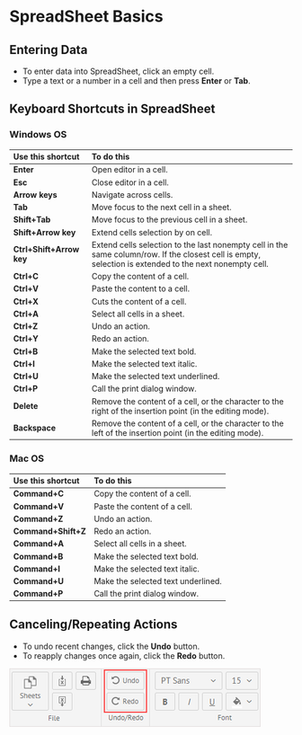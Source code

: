 # SpreadSheet Basics

## Entering Data

* To enter data into SpreadSheet, click an empty cell. 
* Type a text or a number in a cell and then press **Enter** or **Tab**.

## Keyboard Shortcuts in SpreadSheet

### Windows OS

| Use this shortcut | To do this |
| :--- | :--- |
| **Enter** | Open editor in a cell. |
| **Esc** | Close editor in a cell. |
| **Arrow keys** | Navigate across cells. |
| **Tab** | Move focus to the next cell in a sheet. |
| **Shift+Tab** | Move focus to the previous cell in a sheet. |
| **Shift+Arrow key** | Extend cells selection by on cell. |
| **Ctrl+Shift+Arrow key** | Extend cells selection to the last nonempty cell in the same column/row. If the closest cell is empty, selection is extended to the next nonempty cell. |
| **Ctrl+C** | Copy the content of a cell. |
| **Ctrl+V** | Paste the content to a cell. |
| **Ctrl+X** | Cuts the content of a cell. |
| **Ctrl+A** | Select all cells in a sheet. |
| **Ctrl+Z** | Undo an action. |
| **Ctrl+Y** | Redo an action. |
| **Ctrl+B** | Make the selected text bold. |
| **Ctrl+I** | Make the selected text italic. |
| **Ctrl+U** | Make the selected text underlined. |
| **Ctrl+P** | Call the print dialog window. |
| **Delete** | Remove the content of a cell, or the character to the right of the insertion point \(in the editing mode\). |
| **Backspace** | Remove the content of a cell, or the character to the left of the insertion point \(in the editing mode\). |

### Mac OS

| Use this shortcut | To do this |
| :--- | :--- |
| **Command+C** | Copy the content of a cell. |
| **Command+V** | Paste the content of a cell. |
| **Command+Z** | Undo an action. |
| **Command+Shift+Z** | Redo an action. |
| **Command+A** | Select all cells in a sheet. |
| **Command+B** | Make the selected text bold. |
| **Command+I** | Make the selected text italic. |
| **Command+U** | Make the selected text underlined. |
| **Command+P** | Call the print dialog window. |

## Canceling/Repeating Actions

* To undo recent changes, click the **Undo** button.
* To reapply changes once again, click the **Redo** button.

![Undo/Redo buttons](.gitbook/assets/undo_redo_buttons.png)

